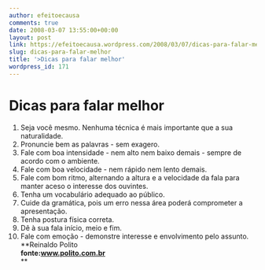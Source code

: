 ```yaml
---
author: efeitoecausa
comments: true
date: 2008-03-07 13:55:00+00:00
layout: post
link: https://efeitoecausa.wordpress.com/2008/03/07/dicas-para-falar-melhor/
slug: dicas-para-falar-melhor
title: '>Dicas para falar melhor'
wordpress_id: 171
---
```


>

#  Dicas para falar melhor

  1. Seja você mesmo. Nenhuma técnica é mais importante que a sua naturalidade.
  2. Pronuncie bem as palavras - sem exagero.
  3. Fale com boa intensidade - nem alto nem baixo demais - sempre de acordo  com o ambiente.
  4. Fale com boa velocidade - nem rápido nem lento demais.
  5. Fale com bom ritmo, alternando a altura e a velocidade da fala para manter  aceso o interesse dos ouvintes.
  6. Tenha um vocabulário adequado ao público.
  7. Cuide da gramática, pois um erro nessa área poderá comprometer a  apresentação.
  8. Tenha postura física correta.
  9. Dê à sua fala início, meio e fim.
  10. Fale com emoção - demonstre interesse e envolvimento pelo assunto.
**Reinaldo Polito  
**fonte:www.polito.com.br**  
**
